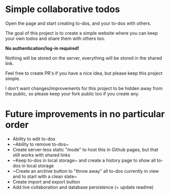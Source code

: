 # Simple collaborative todos

Open the page and start creating to-dos, and your to-dos with others.

The goal of this project is to create a simple website where you can keep your own todos and share them with others too.

**No authentication/log-in required!**

Nothing will be stored on the server, everything will be stored in the shared link.

Feel free to create PR's if you have a nice idea, but please keep this project simple.

I don't want changes/improvements for this project to be hidden away from the public, so please keep your fork public too if you create any.

# Future improvements in no particular order

- Ability to edit to-dos
- ~Ability to remove to-dos~
- Create server-less static "mode" to host this in Github pages, but that still works with shared links
- ~Keep to-dos in local storage~ and create a history page to show all to-dos in local storage
- ~Create an archive button to "throw away" all to-dos currently in view and to start with a clean slate~
- Create import and export button
- Add live collaboration and database persistence (+ update readme)
